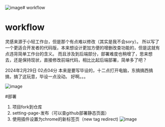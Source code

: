 ![image](https://github.com/INKXXXXYY/workflow/assets/95300518/e6e0c6bf-38f8-4c15-a38e-0290a4423cd7)# workflow
# workflow

灵感来源于小轻工作台，但是那个有点难以修改（其实是我不会sory）。
所以写了一个更适合开发者的代码版，本来想设计更加方便的增删改查功能的，但是这就有点违背简单工作台的含义。
而且涉及到后端部分，部署难度也稍增了，思来想去，还是保持现状，直接修改前端代码，相比比起后端部署，简单多了吧？

2024年2月29日 02点04分
本来是要写毕设的，十二点打开电脑，东搞搞西搞搞，搞了这玩意，毕设一点没动。
好啊。。。


![image](https://github.com/INKXXXXYY/workflow/assets/95300518/1e108d5f-dc8a-4f1c-875a-c69ba257e1a1)
 
#部署
1. 项目fork到仓库
2. setting-page-发布（可以查github部署静态页面）
3. 使用插件设置为chrome的新标签页（new tag redirect)
![image](https://github.com/INKXXXXYY/workflow/assets/95300518/d0974bc2-c5f7-49ab-bc2d-d6120e08bb29)
